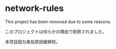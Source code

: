 # network-rules

This project has been removed due to some reasons.

このプロジェクトは何らかの理由で削除されました。

本项目因为某些原因被移除。
